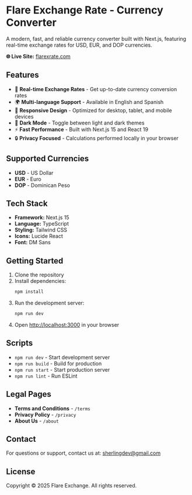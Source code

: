 # Flare Exchange Rate - Currency Converter

A modern, fast, and reliable currency converter built with Next.js, featuring real-time exchange rates for USD, EUR, and DOP currencies.

**🌐 Live Site:** [flarexrate.com](https://flarexrate.com)

## Features

- 🔄 **Real-time Exchange Rates** - Get up-to-date currency conversion rates
- 🌍 **Multi-language Support** - Available in English and Spanish
- 📱 **Responsive Design** - Optimized for desktop, tablet, and mobile devices
- 🌙 **Dark Mode** - Toggle between light and dark themes
- ⚡ **Fast Performance** - Built with Next.js 15 and React 19
- 🔒 **Privacy Focused** - Calculations performed locally in your browser

## Supported Currencies

- **USD** - US Dollar
- **EUR** - Euro  
- **DOP** - Dominican Peso

## Tech Stack

- **Framework:** Next.js 15
- **Language:** TypeScript
- **Styling:** Tailwind CSS
- **Icons:** Lucide React
- **Font:** DM Sans

## Getting Started

1. Clone the repository
2. Install dependencies:
   ```bash
   npm install
   ```
3. Run the development server:
   ```bash
   npm run dev
   ```
4. Open [http://localhost:3000](http://localhost:3000) in your browser

## Scripts

- `npm run dev` - Start development server
- `npm run build` - Build for production
- `npm run start` - Start production server
- `npm run lint` - Run ESLint

## Legal Pages

- **Terms and Conditions** - `/terms`
- **Privacy Policy** - `/privacy`
- **About Us** - `/about`

## Contact

For questions or support, contact us at: [sherlingdev@gmail.com](mailto:sherlingdev@gmail.com)

## License

Copyright © 2025 Flare Exchange. All rights reserved.
